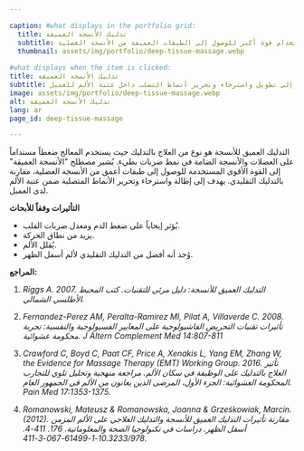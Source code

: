 ```yaml
---

caption: #what displays in the portfolio grid:
  title: تدليك الأنسجة العميقة
  subtitle: استخدام قوة أكبر للوصول إلى الطبقات العميقة من الأنسجة العضلية.
  thumbnail: assets/img/portfolio/deep-tissue-massage.webp
  
#what displays when the item is clicked:
title: تدليك الأنسجة العميقة
subtitle: العلاج بالتدليك مع الضغط المستمر على العضلات والأنسجة الرابطة بإيقاع بطي��. يشير مصطلح "الأنسجة العميقة" إلى القوة الأقوى المستخدمة للوصول إلى الطبقات العميقة من العضلات مقارنة بالتدليك التقليدي. يهدف إلى تطويل واسترخاء وتحرير أنماط التصلب داخل عتبة الألم للعميل.
image: assets/img/portfolio/deep-tissue-massage.webp
alt: تدليك الأنسجة العميقة
lang: ar
page_id: deep-tissue-massage

---
```

التدليك العميق للأنسجة هو نوع من العلاج بالتدليك حيث يستخدم المعالج ضغطاً مستداماً على العضلات والأنسجة الضامة في نمط ضربات بطيء. يُشير مصطلح "الأنسجة العميقة" إلى القوة الأقوى المستخدمة للوصول إلى طبقات أعمق من الأنسجة العضلية، مقارنة بالتدليك التقليدي. يهدف إلى إطالة واسترخاء وتحرير الأنماط المتصلبة ضمن عتبة الألم لدى العميل.

**التأثيرات وفقاً للأبحاث**
- يُؤثر إيجاباً على ضغط الدم ومعدل ضربات القلب.
- يزيد من نطاق الحركة.
- يُقلل الألم.
- وُجد أنه أفضل من التدليك التقليدي لألم أسفل الظهر.

**المراجع:**
1. *Riggs A. 2007. التدليك العميق للأنسجة: دليل مرئي للتقنيات. كتب المحيط الأطلسي الشمالي.*

2. *Fernandez-Perez AM, Peralta-Ramirez MI, Pilat A, Villaverde C. 2008. تأثيرات تقنيات التحريض الفاشيولوجية على المعايير الفسيولوجية والنفسية: تجربة محكومة عشوائية. J Altern Complement Med 14:807-811*

3. *Crawford C, Boyd C, Paat CF, Price A, Xenakis L, Yang EM, Zhang W, the Evidence for Massage Therapy (EMT) Working Group. 2016. تأثير العلاج بالتدليك على الوظيفة في سكان الألم. مراجعة منهجية وتحليل تلوي للتجارب المحكومة العشوائية: الجزء الأول، المرضى الذين يعانون من الألم في الجمهور العام. Pain Med 17:1353-1375.*

4. *Romanowski, Mateusz & Romanowska, Joanna & Grześkowiak, Marcin. (2012). مقارنة تأثيرات التدليك العميق للأنسجة والتدليك العلاجي على الألم المزمن أسفل الظهر. دراسات في تكنولوجيا الصحة والمعلوماتية. 176. 411-4. 10.3233/978-1-61499-067-3-411.*
